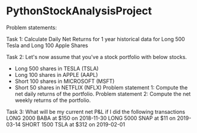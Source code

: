 # PythonStockAnalysisProject

Problem statements:

Task 1: 
Calculate Daily Net Returns for 1 year historical data for Long 500 Tesla and Long 100 Apple Shares

Task 2:
Let's now assume that you've a stock portfolio with below stocks. 
- Long 500 shares in TESLA (TSLA)
- Long 100 shares in APPLE (AAPL)
- Short 100 shares in MICROSOFT (MSFT)
- Short 50 shares in NETFLIX (NFLX)
Problem statement 1: Compute the net daily returns of the portfolio.
Problem statement 2: Compute the net weekly returns of the portfolio.

Task 3:
What will be my current net P&L if I did the following transactions
LONG 2000 BABA at $150 on 2018-11-30
LONG 5000 SNAP at $11 on 2019-03-14
SHORT 1500 TSLA at $312 on 2019-02-01
